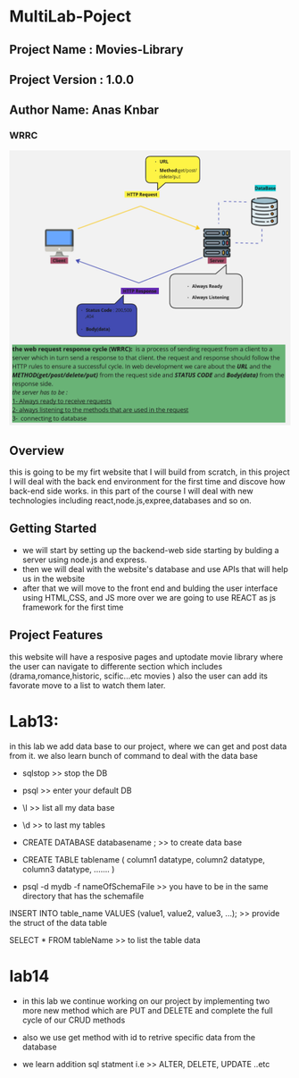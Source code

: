 # MultiLab-Poject

## Project Name : Movies-Library
## Project Version : 1.0.0

## Author Name: Anas Knbar

### WRRC 
![WRRC](img/WRRC.jpg)

## Overview
this is going to be my firt website that I will build from scratch, in this project I will deal with the back end environment for the first time and discove how back-end side works. in this part of the course I will deal with new technologies including react,node.js,expree,databases and so on.

## Getting Started
<!-- What are the steps that a user must take in order to build this app on their own machine and get it running? -->
- we will start by setting up the backend-web side starting by bulding a server using node.js and express.
- then we will deal with the website's database and use APIs that will help us in the website
- after that we will move to the front end and bulding the user interface using HTML,CSS, and JS more over we are going to use REACT as js framework for the first time 
  

## Project Features
<!-- What are the features included in you app -->
this website will have a resposive pages and uptodate movie library where the user can navigate to differente section which includes (drama,romance,historic, scific...etc movies )
also the user can add its favorate move to a list to watch them later.

# Lab13:
in this lab we add data base to our project, where we can get and post data from it.
we also learn bunch of command to deal with the data base
- sqlstop >> stop the DB
- psql >> enter your default DB
- \l >> list all my data base
- \d >> to last my tables

- CREATE DATABASE databasename ; >> to create data base
- CREATE TABLE tablename (
      column1 datatype,
      column2 datatype,
      column3 datatype,
      ....... 
)

- psql -d mydb -f nameOfSchemaFile >> you have to be in the same directory that has the schemafile

INSERT INTO table_name
VALUES (value1, value2, value3, ...); >> provide the struct of the data table

SELECT * FROM tableName >> to list the table data

# lab14

- in this lab we continue working on our project by implementing two more new method which 
are PUT and DELETE and complete the full cycle of our CRUD methods

- also we use get method with id to retrive specific data from the database 

- we learn addition sql statment i.e >> ALTER, DELETE, UPDATE ..etc



